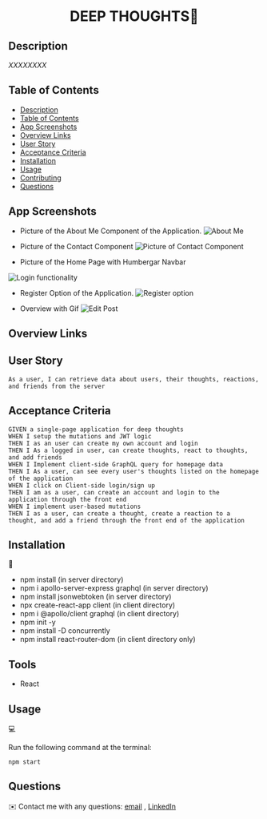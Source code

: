 <h1 align="center">DEEP THOUGHTS👋</h1>

## Description

*XXXXXXXX*


## Table of Contents

- [Description](#description)
- [Table of Contents](#table-of-contents)
- [App Screenshots](#app-screenshots)
- [Overview Links](#overview-links)
- [User Story](#user-story)
- [Acceptance Criteria](#acceptance-criteria)
- [Installation](#installation)
- [Usage](#usage)
- [Contributing](#contributing)
- [Questions](#questions)


## App Screenshots
- Picture of the About Me Component of the Application.
![About Me](./images/About-Me-Component.JPG)

- Picture of the Contact Component
![Picture of Contact Component](./images/Contact-Compoment.JPG)

- Picture of the Home Page with Humbergar Navbar

![Login functionality](./images/Hamburger-Navbar.JPG)

- Register Option of the Application.
![Register option](./images/Project-Component.JPG)

- Overview with Gif
![Edit Post](./images/Gif-Walkthrough.gif)

## Overview Links



## User Story

```text
As a user, I can retrieve data about users, their thoughts, reactions, and friends from the server
```

## Acceptance Criteria

```text
GIVEN a single-page application for deep thoughts
WHEN I setup the mutations and JWT logic
THEN I as an user can create my own account and login
THEN I As a logged in user, can create thoughts, react to thoughts, and add friends
WHEN I Implement client-side GraphQL query for homepage data
THEN I As a user, can see every user's thoughts listed on the homepage of the application
WHEN I click on Client-side login/sign up
THEN I am as a user, can create an account and login to the application through the front end
WHEN I implement user-based mutations
THEN I as a user, can create a thought, create a reaction to a thought, and add a friend through the front end of the application
```

## Installation
💾     
- npm install (in server directory)
- npm i apollo-server-express graphql (in server directory)
- npm install jsonwebtoken   (in server directory)
- npx create-react-app client   (in client directory)
- npm i @apollo/client graphql (in client directory)
- npm init -y
- npm install -D concurrently
- npm install react-router-dom (in client directory only)


## Tools
- React

## Usage
💻   
  
Run the following command at the terminal:
  
`npm start`

## Questions
✉️ Contact me with any questions: [email](mailto:awal.mirza2016@gmail.com) , [LinkedIn](https://www.linkedin.com/in/mirza-awal-5972511b5/)<br />